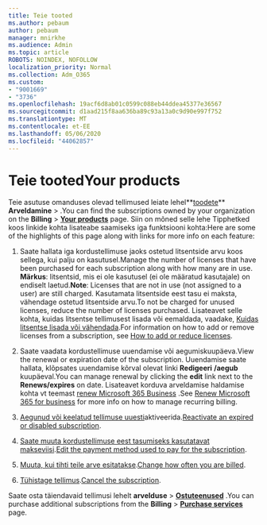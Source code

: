 ```yaml
---
title: Teie tooted
ms.author: pebaum
author: pebaum
manager: mnirkhe
ms.audience: Admin
ms.topic: article
ROBOTS: NOINDEX, NOFOLLOW
localization_priority: Normal
ms.collection: Adm_O365
ms.custom:
- "9001669"
- "3736"
ms.openlocfilehash: 19acf6d8ab01c0599c088eb44ddea45377e36567
ms.sourcegitcommit: d1aad215f8aa636ba89c93a13a0c9d90e997f752
ms.translationtype: MT
ms.contentlocale: et-EE
ms.lasthandoff: 05/06/2020
ms.locfileid: "44062857"
---
```

# <a name="your-products"></a><span data-ttu-id="e2d87-102">Teie tooted</span><span class="sxs-lookup"><span data-stu-id="e2d87-102">Your products</span></span>

<span data-ttu-id="e2d87-103">Teie asutuse omanduses olevad tellimused leiate lehel**[toodete](https://go.microsoft.com/fwlink/p/?linkid=842054)** **Arveldamine** > .</span><span class="sxs-lookup"><span data-stu-id="e2d87-103">You can find the subscriptions owned by your organization on the **Billing** > **[Your products](https://go.microsoft.com/fwlink/p/?linkid=842054)** page.</span></span> <span data-ttu-id="e2d87-104">Siin on mõned selle lehe Tipphetked koos linkide kohta lisateabe saamiseks iga funktsiooni kohta:</span><span class="sxs-lookup"><span data-stu-id="e2d87-104">Here are some of the highlights of this page along with links for more info on each feature:</span></span>

1. <span data-ttu-id="e2d87-105">Saate hallata iga kordustellimuse jaoks ostetud litsentside arvu koos sellega, kui palju on kasutusel.</span><span class="sxs-lookup"><span data-stu-id="e2d87-105">Manage the number of licenses that have been purchased for each subscription along with how many are in use.</span></span>  <span data-ttu-id="e2d87-106">**Märkus**: litsentsid, mis ei ole kasutusel (ei ole määratud kasutajale) on endiselt laetud.</span><span class="sxs-lookup"><span data-stu-id="e2d87-106">**Note**: Licenses that are not in use (not assigned to a user) are still charged.</span></span>  <span data-ttu-id="e2d87-107">Kasutamata litsentside eest tasu ei maksta, vähendage ostetud litsentside arvu.</span><span class="sxs-lookup"><span data-stu-id="e2d87-107">To not be charged for unused licenses, reduce the number of licenses purchased.</span></span> <span data-ttu-id="e2d87-108">Lisateavet selle kohta, kuidas litsentse tellimusest lisada või eemaldada, vaadake, [Kuidas litsentse lisada või vähendada](https://docs.microsoft.com/alchemyinsights/how-to-add-or-reduce-licenses).</span><span class="sxs-lookup"><span data-stu-id="e2d87-108">For information on how to add or remove licenses from a subscription, see [How to add or reduce licenses](https://docs.microsoft.com/alchemyinsights/how-to-add-or-reduce-licenses).</span></span>

2. <span data-ttu-id="e2d87-109">Saate vaadata kordustellimuse uuendamise või aegumiskuupäeva.</span><span class="sxs-lookup"><span data-stu-id="e2d87-109">View the renewal or expiration date of the subscription.</span></span>  <span data-ttu-id="e2d87-110">Uuendamise saate hallata, klõpsates uuendamise kõrval olevat linki **Redigeeri** **/aegub** kuupäeval.</span><span class="sxs-lookup"><span data-stu-id="e2d87-110">You can manage renewal by clicking the **edit** link next to the **Renews/expires** on date.</span></span>  <span data-ttu-id="e2d87-111">Lisateavet korduva arveldamise haldamise kohta vt teemast [renew Microsoft 365 Business](https://go.microsoft.com/fwlink/?linkid=2119216) .</span><span class="sxs-lookup"><span data-stu-id="e2d87-111">See [Renew Microsoft 365 for business](https://go.microsoft.com/fwlink/?linkid=2119216) for more info on how to manage recurring billing.</span></span>

3. <span data-ttu-id="e2d87-112">[Aegunud või keelatud tellimuse uuesti](https://go.microsoft.com/fwlink/?linkid=2117519)aktiveerida.</span><span class="sxs-lookup"><span data-stu-id="e2d87-112">[Reactivate an expired or disabled subscription](https://go.microsoft.com/fwlink/?linkid=2117519).</span></span>

4. <span data-ttu-id="e2d87-113">[Saate muuta kordustellimuse eest tasumiseks kasutatavat makseviisi](https://go.microsoft.com/fwlink/?linkid=2117167).</span><span class="sxs-lookup"><span data-stu-id="e2d87-113">[Edit the payment method used to pay for the subscription](https://go.microsoft.com/fwlink/?linkid=2117167).</span></span>

5. <span data-ttu-id="e2d87-114">[Muuta, kui tihti teile arve esitatakse](https://go.microsoft.com/fwlink/?linkid=2119112).</span><span class="sxs-lookup"><span data-stu-id="e2d87-114">[Change how often you are billed](https://go.microsoft.com/fwlink/?linkid=2119112).</span></span>

6. <span data-ttu-id="e2d87-115">[Tühistage tellimus](https://go.microsoft.com/fwlink/?linkid=2119113).</span><span class="sxs-lookup"><span data-stu-id="e2d87-115">[Cancel the subscription](https://go.microsoft.com/fwlink/?linkid=2119113).</span></span>

<span data-ttu-id="e2d87-116">Saate osta täiendavaid tellimusi lehelt **arvelduse** > [**Ostuteenused**](https://go.microsoft.com/fwlink/p/?linkid=868433) .</span><span class="sxs-lookup"><span data-stu-id="e2d87-116">You can purchase additional subscriptions from the **Billing** > [**Purchase services**](https://go.microsoft.com/fwlink/p/?linkid=868433) page.</span></span>
